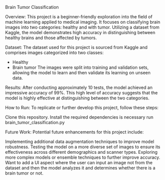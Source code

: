 Brain Tumor Classification

Overview:
This project is a beginner-friendly exploration into the field of machine learning applied to medical imaging. It focuses on classifying brain images into two categories: healthy and with tumor. Utilizing a dataset from Kaggle, the model demonstrates high accuracy in distinguishing between healthy brains and those affected by tumors.

Dataset:
The dataset used for this project is sourced from Kaggle and comprises images categorized into two classes:

- Healthy
- Brain tumor
The images were split into training and validation sets, allowing the model to learn and then validate its learning on unseen data.

Results:
After conducting approximately 10 tests, the model achieved an impressive accuracy of 99%. This high level of accuracy suggests that the model is highly effective at distinguishing between the two categories.

How to Run:
To replicate or further develop this project, follow these steps:

Clone this repository.
Install the required dependencies is necessary
run brain_tumor_classification.py 

Future Work:
Potential future enhancements for this project include:

Implementing additional data augmentation techniques to improve model robustness.
Testing the model on a more diverse set of images to ensure its effectiveness across different demographics and scanner types.
Exploring more complex models or ensemble techniques to further improve accuracy.
Want to add a UI aspect where the user can input an image not from the dataset and then the model analyzes it and determines whether there is a brain tumor or not. 
